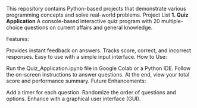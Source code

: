This repository contains Python-based projects that demonstrate various programming concepts and solve real-world problems.
Project List
**1. Quiz Application**
A console-based interactive quiz program with 20 multiple-choice questions on current affairs and general knowledge.

Features:

Provides instant feedback on answers.
Tracks score, correct, and incorrect responses.
Easy to use with a simple input interface.
How to Use:

Run the Quiz_Application.ipynb file in Google Colab or a Python IDE.
Follow the on-screen instructions to answer questions.
At the end, view your total score and performance summary.
Future Enhancements:

Add a timer for each question.
Randomize the order of questions and options.
Enhance with a graphical user interface (GUI).
